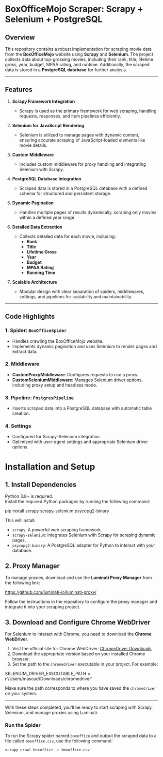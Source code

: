 # BoxOfficeMojo Scraper: Scrapy + Selenium + PostgreSQL

## Overview
This repository contains a robust implementation for scraping movie data from the **BoxOfficeMojo** website using **Scrapy** and **Selenium**. The project collects data about top-grossing movies, including their rank, title, lifetime gross, year, budget, MPAA rating, and runtime. Additionally, the scraped data is stored in a **PostgreSQL database** for further analysis.

---

## Features

1. **Scrapy Framework Integration**
   - Scrapy is used as the primary framework for web scraping, handling requests, responses, and item pipelines efficiently.

2. **Selenium for JavaScript Rendering**
   - Selenium is utilized to manage pages with dynamic content, ensuring accurate scraping of JavaScript-loaded elements like movie details.

3. **Custom Middleware**
   - Includes custom middleware for proxy handling and integrating Selenium with Scrapy.

4. **PostgreSQL Database Integration**
   - Scraped data is stored in a PostgreSQL database with a defined schema for structured and persistent storage.

5. **Dynamic Pagination**
   - Handles multiple pages of results dynamically, scraping only movies within a defined year range.

6. **Detailed Data Extraction**
   - Collects detailed data for each movie, including:
     - **Rank**
     - **Title**
     - **Lifetime Gross**
     - **Year**
     - **Budget**
     - **MPAA Rating**
     - **Running Time**

7. **Scalable Architecture**
   - Modular design with clear separation of spiders, middlewares, settings, and pipelines for scalability and maintainability.

---

## Code Highlights

### 1. Spider: `BoxOfficeSpider`
- Handles crawling the BoxOfficeMojo website.
- Implements dynamic pagination and uses Selenium to render pages and extract data.

### 2. Middleware
- **CustomProxyMiddleware**: Configures requests to use a proxy.
- **CustomSeleniumMiddleware**: Manages Selenium driver options, including proxy setup and headless mode.

### 3. Pipeline: `PostgresPipeline`
- Inserts scraped data into a PostgreSQL database with automatic table creation.

### 4. Settings
- Configured for Scrapy-Selenium integration.
- Optimized with user-agent settings and appropriate Selenium driver options.


# Installation and Setup

## 1. Install Dependencies
Python 3.8+ is required.  
Install the required Python packages by running the following command:

pip install scrapy scrapy-selenium psycopg2-binary


This will install:
- `scrapy`: A powerful web scraping framework.
- `scrapy-selenium`: Integrates Selenium with Scrapy for scraping dynamic pages.
- `psycopg2-binary`: A PostgreSQL adapter for Python to interact with your database.

## 2. Proxy Manager
To manage proxies, download and use the **Luminati Proxy Manager** from the following link:

https://github.com/luminati-io/luminati-proxy/


Follow the instructions in the repository to configure the proxy manager and integrate it into your scraping project.

## 3. Download and Configure Chrome WebDriver
For Selenium to interact with Chrome, you need to download the **Chrome WebDriver**.

1. Visit the official site for Chrome WebDriver: [ChromeDriver Downloads](https://sites.google.com/a/chromium.org/chromedriver/)
2. Download the appropriate version based on your installed Chrome browser.
3. Set the path to the `chromedriver` executable in your project. For example:

SELENIUM_DRIVER_EXECUTABLE_PATH = r'/Users/masoud/Downloads/chromedriver'


Make sure the path corresponds to where you have saved the `chromedriver` on your system.

---

With these steps completed, you'll be ready to start scraping with Scrapy, Selenium, and manage proxies using Luminati.

### Run the Spider

To run the Scrapy spider named `boxoffice` and output the scraped data to a file called `boxoffice.csv`, use the following command:

```bash
scrapy crawl boxoffice -o boxoffice.csv
